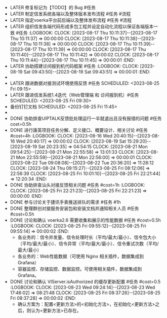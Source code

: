 - LATER 修复标记为【TODO】的 Bug #任务
- LATER 制定信发系统各端以及整体版本发布流程 #任务 #流程
- LATER 指定voerka平台前后端以及整体发布流程 #任务 #流程
- LATER 组织信发各端代码形成多包工程并设定自动化流程以保证各端版本一致 #任务
  :LOGBOOK:
  CLOCK: [2023-08-17 Thu 10:11:37]--[2023-08-17 Thu 10:11:37] =>  00:00:00
  CLOCK: [2023-08-17 Thu 10:11:38]--[2023-08-17 Thu 10:11:38] =>  00:00:00
  CLOCK: [2023-08-17 Thu 10:11:39]--[2023-08-17 Thu 10:11:39] =>  00:00:00
  CLOCK: [2023-08-17 Thu 10:11:40]--[2023-08-17 Thu 10:11:42] =>  00:00:02
  CLOCK: [2023-08-17 Thu 10:11:44]--[2023-08-17 Thu 10:11:45] =>  00:00:01
  :END:
- LATER 协助搭建诊间报到机代码框架 #任务
  :LOGBOOK:
  CLOCK: [2023-08-19 Sat 09:43:50]--[2023-08-19 Sat 09:43:51] =>  00:00:01
  :END:
-
- LATER 跟进数据对接测试环境使用反馈 #任务
  SCHEDULED: <2023-08-25 Fri 09:15>
- LATER 跟进信发系统1.4迭代（Web管理端 和 诊间报到机）#任务
  SCHEDULED: <2023-08-25 Fri 09:30>
- 备份钉钉文档
  SCHEDULED: <2023-08-25 Fri 11:45>
-
- DONE 协助排查UIPTALK反馈批处理运行一半就退出且没有报错的问题 #任务 cost=0.5h
- DONE 进行康英项目任务分解、定义接口、概要设计、相关讨论 #任务 #cost=4h
  :LOGBOOK:
  CLOCK: [2023-08-16 Wed 20:40:15]--[2023-08-16 Wed 20:40:17] =>  00:00:02
  CLOCK: [2023-08-19 Sat 15:29:20]--[2023-08-19 Sat 20:23:35] =>  04:54:15
  CLOCK: [2023-08-21 Mon 09:54:25]--[2023-08-21 Mon 22:55:58] =>  13:01:33
  CLOCK: [2023-08-21 Mon 22:55:59]--[2023-08-21 Mon 22:56:00] =>  00:00:01
  CLOCK: [2023-08-22 Tue 09:08:08]--[2023-08-22 Tue 20:36:20] =>  11:28:12
  CLOCK: [2023-08-24 Thu 09:15:27]--[2023-08-25 Fri 08:12:06] =>  22:56:39
  CLOCK: [2023-08-25 Fri 10:01:10]--[2023-08-25 Fri 22:21:44] =>  12:20:34
  :END:
- DONE 协助排查汕头对接反馈相关问题 #任务 #cost=1h
  :LOGBOOK:
  CLOCK: [2023-08-25 Fri 22:21:23]--[2023-08-25 Fri 22:21:23] =>  00:00:00
  :END:
- DONE 参与讨论关于捷讯手表推送排队的需求 #任务 #1h
- DONE 整理群创对接服务安装包和安装文档并通知相关人员 #任务 #cost=0.5h
- DONE 讨论和确认 voerka2.6 需要收集和展示的性能数据 #任务 #cost=0.5h
  :LOGBOOK:
  CLOCK: [2023-08-25 Fri 09:55:12]--[2023-08-25 Fri 09:55:14] =>  00:00:02
  :END:
	- 各业务的：信令并发量、信令处理时长（平均/最大/最小）、信令包大小（平均/最大/最小）、信令异常（平均/最大/最小）、信令重试次数（平均/最大/最小）
	- 各业务的：Web性能数据（可使用 Nginx 相关插件，数据集成到 Grafana）
	- 容器监控、存储监控、数据监控。可使用相关插件，数据集成到 Grafana。
- DONE 讨论和确认 VIServer.isAuthorized 的缓存更新配置 #任务 #cost=0.5
  :LOGBOOK:
  CLOCK: [2023-08-23 Wed 09:24:14]--[2023-08-23 Wed 17:46:02] =>  08:21:48
  CLOCK: [2023-08-25 Fri 08:37:26]--[2023-08-25 Fri 08:37:28] =>  00:00:02
  :END:
	- 确认方案为：配置<更新方法>的<初始化方法>，在初始化<更新方法>之后，则认为<更新方法>已存在。
